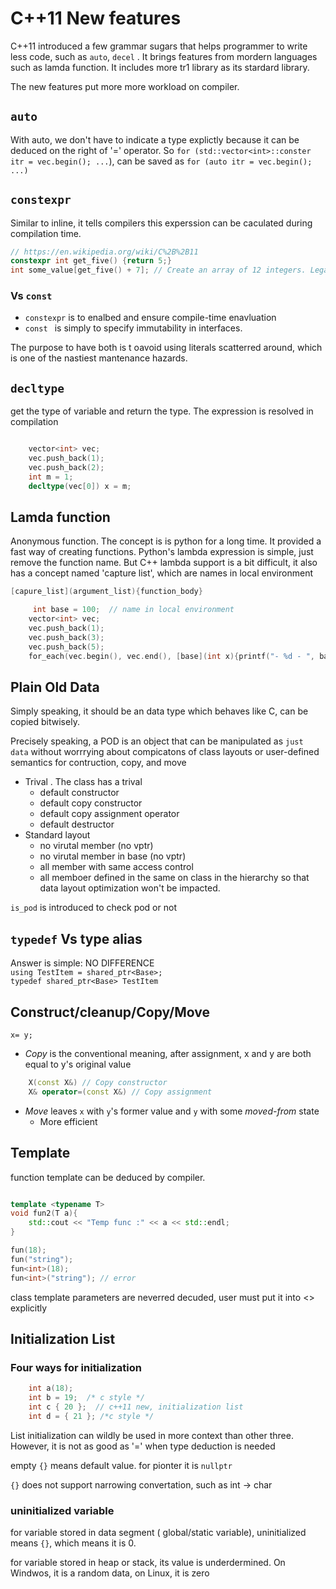 # C++11 New features 

C++11 introduced a few grammar sugars that helps programmer to write less code, such as ```auto```,  ```decel``` . It brings features from mordern languages such as lamda function. It includes more tr1 library as its stardard library. 

The new features put more more workload on compiler. 

## ```auto```
With auto, we don't have to indicate a type explictly because it can be deduced on the right of '=' operator.  So ```for (std::vector<int>::conster itr = vec.begin(); ...```), can be saved as ``` for (auto itr = vec.begin(); ...) ```

## ```constexpr```
Similar to inline, it tells compilers this experssion can be caculated during compilation time. 

```C++
// https://en.wikipedia.org/wiki/C%2B%2B11
constexpr int get_five() {return 5;}
int some_value[get_five() + 7]; // Create an array of 12 integers. Legal C++11
```
### Vs ```const```
* ```constexpr``` is to enalbed and ensure compile-time enavluation
* ```const ``` is simply to specify immutability in interfaces. 

The purpose to have both is t oavoid using literals scatterred around, which is one of the nastiest mantenance hazards. 

## ```decltype```
get the type of variable and return the type. The expression is resolved in compilation
```c++

    vector<int> vec;
    vec.push_back(1);
    vec.push_back(2);
    int m = 1;
    decltype(vec[0]) x = m;

```

## Lamda function 
Anonymous  function. The concept is is python for a long time. It provided a fast way of creating functions. 
Python's lambda expression is simple, just remove the function name. But C++ lambda support is a bit difficult, it also has a concept named 'capture list', which are names in local environment

```c++
[capure_list](argument_list){function_body}
```

```c++
     int base = 100;  // name in local environment
    vector<int> vec;
    vec.push_back(1);
    vec.push_back(3);
    vec.push_back(5);
    for_each(vec.begin(), vec.end(), [base](int x){printf("- %d - ", base + x );});
```

## Plain Old Data

Simply speaking, it should be an data type which behaves like C, can be copied  bitwisely.

Precisely speaking, a POD is an object that can be manipulated as `just data` without worrrying about compicatons of class layouts or user-defined semantics for contruction, copy, and move
* Trival . The class has a trival 
    * default constructor
    * default copy constructor
    * default copy assignment operator
    * default destructor
* Standard layout
    * no virutal member  (no vptr)
    * no virutal member in base  (no vptr)
    * all member with same access control
    * all memboer defined in the same on class in the hierarchy so that data layout optimization won't be impacted. 
 
```is_pod``` is introduced to check pod or not

## ```typedef``` Vs  type alias 

Answer is simple: NO DIFFERENCE <br>
```using TestItem = shared_ptr<Base>;``` <br>
```typedef shared_ptr<Base> TestItem```

## Construct/cleanup/Copy/Move
```c+
x= y;
```
* *Copy* is the conventional meaning, after assignment, x and y  are both equal to y's original value
```c++
 	X(const X&) // Copy constructor
	X& operator=(const X&) // Copy assignment
```
* *Move* leaves ```x``` with ```y```'s former value and ```y``` with some *moved-from* state
    * More efficient

## Template

function template can be deduced by compiler. 

```c++

template <typename T>
void fun2(T a){
    std::cout << "Temp func :" << a << std::endl;
}

fun(18);
fun("string");
fun<int>(18);
fun<int>("string"); // error
```

class template parameters are neverred  decuded, user must put it into \<\> explicitly

## Initialization List

### Four ways for initialization
```c++
	int a(18);
	int b = 19;  /* c style */
	int c { 20 };  // c++11 new, initialization list
	int d = { 21 }; /*c style */
```

List initialization can wildly be used in more context than other three.  However, it is not as good as '=' when type deduction is needed

empty ```{}``` means default value.  for pionter it is ```nullptr```

```{}``` does not support narrowing convertation, such as int -\> char
### uninitialized variable 
for variable stored in data segment ( global/static variable),  uninitialized means ```{}```, which means it is 0. <br>

for variable stored in heap or stack, its value is underdermined. On Windwos, it is a random data, on Linux, it is zero
